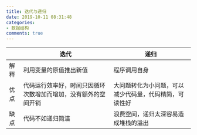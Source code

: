 ```yaml
---
title: 迭代与递归
date: 2019-10-11 08:31:48
categories:
- 数据结构
comments: true
---
```


|      | 迭代                                                         | 递归                                                   |
| ---- | ------------------------------------------------------------ | ------------------------------------------------------ |
| 解释 | 利用变量的原值推出新值                                       | 程序调用自身                                           |
| 优点 | 代码运行效率好，时间只因循环次数增加而增加，没有额外的空间开销 | 大问题转化为小问题，可以减少代码量，代码精简，可读性好 |
| 缺点 | 代码不如递归简洁                                             | 浪费空间，递归太深容易造成堆栈的溢出                   |